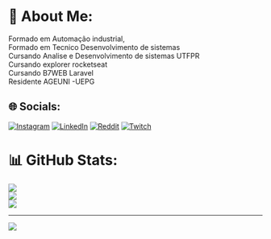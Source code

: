 # 💫 About Me:
Formado em Automação industrial,
<br>Formado em Tecnico Desenvolvimento de sistemas
<br>Cursando Analise e Desenvolvimento de sistemas UTFPR
<br>Cursando explorer rocketseat
<br>Cursando B7WEB Laravel
<br>Residente AGEUNI -UEPG
<br>


## 🌐 Socials:
[![Instagram](https://img.shields.io/badge/Instagram-%23E4405F.svg?logo=Instagram&logoColor=white)](https://instagram.com/willianphellip) [![LinkedIn](https://img.shields.io/badge/LinkedIn-%230077B5.svg?logo=linkedin&logoColor=white)](https://www.linkedin.com/in/willian-phellip-5003b0199/)
[![Reddit](https://img.shields.io/badge/Reddit-%23FF4500.svg?logo=Reddit&logoColor=white)](https://reddit.com/user/SheusV) [![Twitch](https://img.shields.io/badge/Twitch-%239146FF.svg?logo=Twitch&logoColor=white)](https://twitch.tv/Sheus) 
# 📊 GitHub Stats:
![](https://github-readme-stats.vercel.app/api?username=SheusV&theme=dark&hide_border=false&include_all_commits=false&count_private=false)<br/>
![](https://github-readme-streak-stats.herokuapp.com/?user=SheusV&theme=dark&hide_border=false)<br/>
![](https://github-readme-stats.vercel.app/api/top-langs/?username=SheusV&theme=dark&hide_border=false&include_all_commits=false&count_private=false&layout=compact)

---
[![](https://visitcount.itsvg.in/api?id=SheusV&icon=2&color=11)](https://visitcount.itsvg.in)
